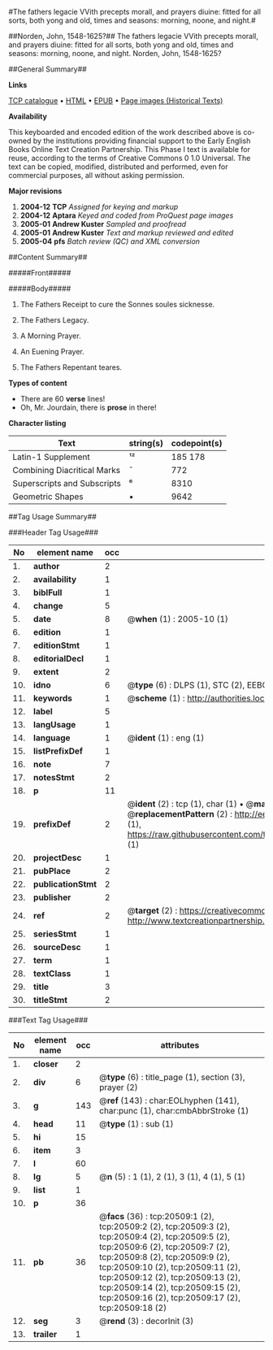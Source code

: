 #The fathers legacie VVith precepts morall, and prayers diuine: fitted for all sorts, both yong and old, times and seasons: morning, noone, and night.#

##Norden, John, 1548-1625?##
The fathers legacie VVith precepts morall, and prayers diuine: fitted for all sorts, both yong and old, times and seasons: morning, noone, and night.
Norden, John, 1548-1625?

##General Summary##

**Links**

[TCP catalogue](http://www.ota.ox.ac.uk/tcp/)  • 
[HTML](http://tei.it.ox.ac.uk/tcp/Texts-HTML/free/A08/A08274.html)  • 
[EPUB](http://tei.it.ox.ac.uk/tcp/Texts-EPUB/free/A08/A08274.epub) • 
[Page images (Historical Texts)](https://data.historicaltexts.jisc.ac.uk/view?pubId=eebo-99855039e&pageId=eebo-99855039e-20509-1)

**Availability**

This keyboarded and encoded edition of the
	       work described above is co-owned by the institutions
	       providing financial support to the Early English Books
	       Online Text Creation Partnership. This Phase I text is
	       available for reuse, according to the terms of Creative
	       Commons 0 1.0 Universal. The text can be copied,
	       modified, distributed and performed, even for
	       commercial purposes, all without asking permission.

**Major revisions**

1. __2004-12__ __TCP__ *Assigned for keying and markup*
1. __2004-12__ __Aptara__ *Keyed and coded from ProQuest page images*
1. __2005-01__ __Andrew Kuster__ *Sampled and proofread*
1. __2005-01__ __Andrew Kuster__ *Text and markup reviewed and edited*
1. __2005-04__ __pfs__ *Batch review (QC) and XML conversion*

##Content Summary##

#####Front#####

#####Body#####

1. The Fathers Receipt
to cure the Sonnes soules
sicknesse.

1. The Fathers Legacy.

1. A Morning
Prayer.

1. An Euening
Prayer.

1. The Fathers Repentant
teares.

**Types of content**

  * There are 60 **verse** lines!
  * Oh, Mr. Jourdain, there is **prose** in there!

**Character listing**


|Text|string(s)|codepoint(s)|
|---|---|---|
|Latin-1 Supplement|¹²|185 178|
|Combining             Diacritical Marks|̄|772|
|Superscripts             and Subscripts|⁶|8310|
|Geometric Shapes|▪|9642|

##Tag Usage Summary##

###Header Tag Usage###

|No|element name|occ|attributes|
|---|---|---|---|
|1.|__author__|2||
|2.|__availability__|1||
|3.|__biblFull__|1||
|4.|__change__|5||
|5.|__date__|8| @__when__ (1) : 2005-10 (1)|
|6.|__edition__|1||
|7.|__editionStmt__|1||
|8.|__editorialDecl__|1||
|9.|__extent__|2||
|10.|__idno__|6| @__type__ (6) : DLPS (1), STC (2), EEBO-CITATION (1), PROQUEST (1), VID (1)|
|11.|__keywords__|1| @__scheme__ (1) : http://authorities.loc.gov/ (1)|
|12.|__label__|5||
|13.|__langUsage__|1||
|14.|__language__|1| @__ident__ (1) : eng (1)|
|15.|__listPrefixDef__|1||
|16.|__note__|7||
|17.|__notesStmt__|2||
|18.|__p__|11||
|19.|__prefixDef__|2| @__ident__ (2) : tcp (1), char (1)  •  @__matchPattern__ (2) : ([0-9\-]+):([0-9IVX]+) (1), (.+) (1)  •  @__replacementPattern__ (2) : http://eebo.chadwyck.com/downloadtiff?vid=$1&page=$2 (1), https://raw.githubusercontent.com/textcreationpartnership/Texts/master/tcpchars.xml#$1 (1)|
|20.|__projectDesc__|1||
|21.|__pubPlace__|2||
|22.|__publicationStmt__|2||
|23.|__publisher__|2||
|24.|__ref__|2| @__target__ (2) : https://creativecommons.org/publicdomain/zero/1.0/ (1), http://www.textcreationpartnership.org/docs/. (1)|
|25.|__seriesStmt__|1||
|26.|__sourceDesc__|1||
|27.|__term__|1||
|28.|__textClass__|1||
|29.|__title__|3||
|30.|__titleStmt__|2||


###Text Tag Usage###

|No|element name|occ|attributes|
|---|---|---|---|
|1.|__closer__|2||
|2.|__div__|6| @__type__ (6) : title_page (1), section (3), prayer (2)|
|3.|__g__|143| @__ref__ (143) : char:EOLhyphen (141), char:punc (1), char:cmbAbbrStroke (1)|
|4.|__head__|11| @__type__ (1) : sub (1)|
|5.|__hi__|15||
|6.|__item__|3||
|7.|__l__|60||
|8.|__lg__|5| @__n__ (5) : 1 (1), 2 (1), 3 (1), 4 (1), 5 (1)|
|9.|__list__|1||
|10.|__p__|36||
|11.|__pb__|36| @__facs__ (36) : tcp:20509:1 (2), tcp:20509:2 (2), tcp:20509:3 (2), tcp:20509:4 (2), tcp:20509:5 (2), tcp:20509:6 (2), tcp:20509:7 (2), tcp:20509:8 (2), tcp:20509:9 (2), tcp:20509:10 (2), tcp:20509:11 (2), tcp:20509:12 (2), tcp:20509:13 (2), tcp:20509:14 (2), tcp:20509:15 (2), tcp:20509:16 (2), tcp:20509:17 (2), tcp:20509:18 (2)|
|12.|__seg__|3| @__rend__ (3) : decorInit (3)|
|13.|__trailer__|1||
